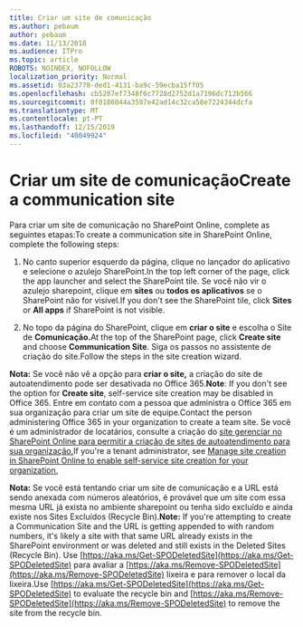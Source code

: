 ```yaml
---
title: Criar um site de comunicação
ms.author: pebaum
author: pebaum
ms.date: 11/13/2018
ms.audience: ITPro
ms.topic: article
ROBOTS: NOINDEX, NOFOLLOW
localization_priority: Normal
ms.assetid: 03a23778-ded1-4131-ba9c-59ecba15ff05
ms.openlocfilehash: cb5207ef7348f0c7728d2752d1a7196dc712b566
ms.sourcegitcommit: 0f0186044a3597e42ad14c32ca58e7224344dcfa
ms.translationtype: MT
ms.contentlocale: pt-PT
ms.lasthandoff: 12/15/2019
ms.locfileid: "40049924"
---
```

# <a name="create-a-communication-site"></a><span data-ttu-id="ec42a-102">Criar um site de comunicação</span><span class="sxs-lookup"><span data-stu-id="ec42a-102">Create a communication site</span></span>

<span data-ttu-id="ec42a-103">Para criar um site de comunicação no SharePoint Online, complete as seguintes etapas:</span><span class="sxs-lookup"><span data-stu-id="ec42a-103">To create a communication site in SharePoint Online, complete the following steps:</span></span> 
  
1. <span data-ttu-id="ec42a-104">No canto superior esquerdo da página, clique no lançador do aplicativo e selecione o azulejo SharePoint.</span><span class="sxs-lookup"><span data-stu-id="ec42a-104">In the top left corner of the page, click the app launcher and select the SharePoint tile.</span></span> <span data-ttu-id="ec42a-105">Se você não vir o azulejo sharepoint, clique em **sites** ou **todos os aplicativos** se o SharePoint não for visível.</span><span class="sxs-lookup"><span data-stu-id="ec42a-105">If you don't see the SharePoint tile, click **Sites** or **All apps** if SharePoint is not visible.</span></span> 
    
2. <span data-ttu-id="ec42a-106">No topo da página do SharePoint, clique em **criar o site** e escolha o Site de **Comunicação.**</span><span class="sxs-lookup"><span data-stu-id="ec42a-106">At the top of the SharePoint page, click **Create site** and choose **Communication Site**.</span></span> <span data-ttu-id="ec42a-107">Siga os passos no assistente de criação do site.</span><span class="sxs-lookup"><span data-stu-id="ec42a-107">Follow the steps in the site creation wizard.</span></span> 
    
 <span data-ttu-id="ec42a-108">**Nota:** Se você não vê a opção para **criar o site,** a criação do site de autoatendimento pode ser desativada no Office 365.</span><span class="sxs-lookup"><span data-stu-id="ec42a-108">**Note**: If you don't see the option for **Create site**, self-service site creation may be disabled in Office 365.</span></span> <span data-ttu-id="ec42a-109">Entre em contato com a pessoa que administra o Office 365 em sua organização para criar um site de equipe.</span><span class="sxs-lookup"><span data-stu-id="ec42a-109">Contact the person administering Office 365 in your organization to create a team site.</span></span> <span data-ttu-id="ec42a-110">Se você é um administrador de locatários, consulte a criação do [site gerenciar no SharePoint Online para permitir a criação de sites de autoatendimento para sua organização.](https://go.microsoft.com/fwlink/?linkid=2018780)</span><span class="sxs-lookup"><span data-stu-id="ec42a-110">If you're a tenant administrator, see [Manage site creation in SharePoint Online to enable self-service site creation for your organization.](https://go.microsoft.com/fwlink/?linkid=2018780)</span></span>
  
 <span data-ttu-id="ec42a-111">**Nota:** Se você está tentando criar um site de comunicação e a URL está sendo anexada com números aleatórios, é provável que um site com essa mesma URL já exista no ambiente sharepoint ou tenha sido excluído e ainda existe nos Sites Excluídos (Recycle Bin).</span><span class="sxs-lookup"><span data-stu-id="ec42a-111">**Note:** If you're attempting to create a Communication Site and the URL is getting appended to with random numbers, it's likely a site with that same URL already exists in the SharePoint environment or was deleted and still exists in the Deleted Sites (Recycle Bin).</span></span> <span data-ttu-id="ec42a-112">Use [https://aka.ms/Get-SPODeletedSite](https://aka.ms/Get-SPODeletedSite) para avaliar a [https://aka.ms/Remove-SPODeletedSite](https://aka.ms/Remove-SPODeletedSite) lixeira e para remover o local da lixeira.</span><span class="sxs-lookup"><span data-stu-id="ec42a-112">Use [https://aka.ms/Get-SPODeletedSite](https://aka.ms/Get-SPODeletedSite) to evaluate the recycle bin and [https://aka.ms/Remove-SPODeletedSite](https://aka.ms/Remove-SPODeletedSite) to remove the site from the recycle bin.</span></span> 
  

